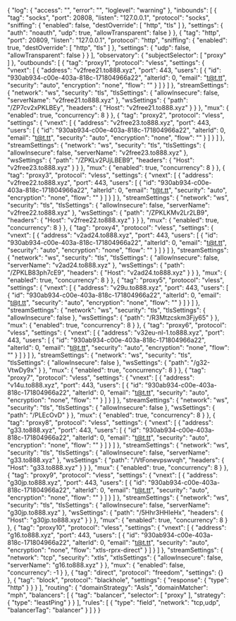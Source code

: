{
  "log": {
    "access": "",
    "error": "",
    "loglevel": "warning"
  },
  "inbounds": [
    {
      "tag": "socks",
      "port": 20808,
      "listen": "127.0.0.1",
      "protocol": "socks",
      "sniffing": {
        "enabled": false,
        "destOverride": [
          "http",
          "tls"
        ]
      },
      "settings": {
        "auth": "noauth",
        "udp": true,
        "allowTransparent": false
      }
    },
    {
      "tag": "http",
      "port": 20809,
      "listen": "127.0.0.1",
      "protocol": "http",
      "sniffing": {
        "enabled": true,
        "destOverride": [
          "http",
          "tls"
        ]
      },
      "settings": {
        "udp": false,
        "allowTransparent": false
      }
    }
  ],
  "observatory": {
    "subjectSelector": [
      "proxy"
    ]
  },
  "outbounds": [
    {
      "tag": "proxy1",
      "protocol": "vless",
      "settings": {
        "vnext": [
          {
            "address": "v2free21.to888.xyz",
            "port": 443,
            "users": [
              {
                "id": "930ab934-c00e-403a-818c-171804966a22",
                "alterId": 0,
                "email": "t@t.tt",
                "security": "auto",
                "encryption": "none",
                "flow": ""
              }
            ]
          }
        ]
      },
      "streamSettings": {
        "network": "ws",
        "security": "tls",
        "tlsSettings": {
          "allowInsecure": false,
          "serverName": "v2free21.to888.xyz"
        },
        "wsSettings": {
          "path": "/ZP7cv2xPKLBEy",
          "headers": {
            "Host": "v2free21.to888.xyz"
          }
        }
      },
      "mux": {
        "enabled": true,
        "concurrency": 8
      }
    },
    {
      "tag": "proxy2",
      "protocol": "vless",
      "settings": {
        "vnext": [
          {
            "address": "v2free23.to888.xyz",
            "port": 443,
            "users": [
              {
                "id": "930ab934-c00e-403a-818c-171804966a22",
                "alterId": 0,
                "email": "t@t.tt",
                "security": "auto",
                "encryption": "none",
                "flow": ""
              }
            ]
          }
        ]
      },
      "streamSettings": {
        "network": "ws",
        "security": "tls",
        "tlsSettings": {
          "allowInsecure": false,
          "serverName": "v2free23.to888.xyz"
        },
        "wsSettings": {
          "path": "/ZPKLv2PJjLBEB9",
          "headers": {
            "Host": "v2free23.to888.xyz"
          }
        }
      },
      "mux": {
        "enabled": true,
        "concurrency": 8
      }
    },
    {
      "tag": "proxy3",
      "protocol": "vless",
      "settings": {
        "vnext": [
          {
            "address": "v2free22.to888.xyz",
            "port": 443,
            "users": [
              {
                "id": "930ab934-c00e-403a-818c-171804966a22",
                "alterId": 0,
                "email": "t@t.tt",
                "security": "auto",
                "encryption": "none",
                "flow": ""
              }
            ]
          }
        ]
      },
      "streamSettings": {
        "network": "ws",
        "security": "tls",
        "tlsSettings": {
          "allowInsecure": false,
          "serverName": "v2free22.to888.xyz"
        },
        "wsSettings": {
          "path": "/ZPKLKMv2Lr2LB9",
          "headers": {
            "Host": "v2free22.to888.xyz"
          }
        }
      },
      "mux": {
        "enabled": true,
        "concurrency": 8
      }
    },
    {
      "tag": "proxy4",
      "protocol": "vless",
      "settings": {
        "vnext": [
          {
            "address": "v2ad24.to888.xyz",
            "port": 443,
            "users": [
              {
                "id": "930ab934-c00e-403a-818c-171804966a22",
                "alterId": 0,
                "email": "t@t.tt",
                "security": "auto",
                "encryption": "none",
                "flow": ""
              }
            ]
          }
        ]
      },
      "streamSettings": {
        "network": "ws",
        "security": "tls",
        "tlsSettings": {
          "allowInsecure": false,
          "serverName": "v2ad24.to888.xyz"
        },
        "wsSettings": {
          "path": "/ZPKLB83ph7cE9",
          "headers": {
            "Host": "v2ad24.to888.xyz"
          }
        }
      },
      "mux": {
        "enabled": true,
        "concurrency": 8
      }
    },
    {
      "tag": "proxy5",
      "protocol": "vless",
      "settings": {
        "vnext": [
          {
            "address": "v29u.to888.xyz",
            "port": 443,
            "users": [
              {
                "id": "930ab934-c00e-403a-818c-171804966a22",
                "alterId": 0,
                "email": "t@t.tt",
                "security": "auto",
                "encryption": "none",
                "flow": ""
              }
            ]
          }
        ]
      },
      "streamSettings": {
        "network": "ws",
        "security": "tls",
        "tlsSettings": {
          "allowInsecure": false
        },
        "wsSettings": {
          "path": "/R3Mtzcskm3Fjy65"
        }
      },
      "mux": {
        "enabled": true,
        "concurrency": 8
      }
    },
    {
      "tag": "proxy6",
      "protocol": "vless",
      "settings": {
        "vnext": [
          {
            "address": "v32eu-nl-1.to888.xyz",
            "port": 443,
            "users": [
              {
                "id": "930ab934-c00e-403a-818c-171804966a22",
                "alterId": 0,
                "email": "t@t.tt",
                "security": "auto",
                "encryption": "none",
                "flow": ""
              }
            ]
          }
        ]
      },
      "streamSettings": {
        "network": "ws",
        "security": "tls",
        "tlsSettings": {
          "allowInsecure": false
        },
        "wsSettings": {
          "path": "/g32-VtwDy9x"
        }
      },
      "mux": {
        "enabled": true,
        "concurrency": 8
      }
    },
    {
      "tag": "proxy7",
      "protocol": "vless",
      "settings": {
        "vnext": [
          {
            "address": "v14u.to888.xyz",
            "port": 443,
            "users": [
              {
                "id": "930ab934-c00e-403a-818c-171804966a22",
                "alterId": 0,
                "email": "t@t.tt",
                "security": "auto",
                "encryption": "none",
                "flow": ""
              }
            ]
          }
        ]
      },
      "streamSettings": {
        "network": "ws",
        "security": "tls",
        "tlsSettings": {
          "allowInsecure": false
        },
        "wsSettings": {
          "path": "/PLEcOvD"
        }
      },
      "mux": {
        "enabled": true,
        "concurrency": 8
      }
    },
    {
      "tag": "proxy8",
      "protocol": "vless",
      "settings": {
        "vnext": [
          {
            "address": "g33.to888.xyz",
            "port": 443,
            "users": [
              {
                "id": "930ab934-c00e-403a-818c-171804966a22",
                "alterId": 0,
                "email": "t@t.tt",
                "security": "auto",
                "encryption": "none",
                "flow": ""
              }
            ]
          }
        ]
      },
      "streamSettings": {
        "network": "ws",
        "security": "tls",
        "tlsSettings": {
          "allowInsecure": false,
          "serverName": "g33.to888.xyz"
        },
        "wsSettings": {
          "path": "/VtFonevpswvqh",
          "headers": {
            "Host": "g33.to888.xyz"
          }
        }
      },
      "mux": {
        "enabled": true,
        "concurrency": 8
      }
    },
    {
      "tag": "proxy9",
      "protocol": "vless",
      "settings": {
        "vnext": [
          {
            "address": "g30jp.to888.xyz",
            "port": 443,
            "users": [
              {
                "id": "930ab934-c00e-403a-818c-171804966a22",
                "alterId": 0,
                "email": "t@t.tt",
                "security": "auto",
                "encryption": "none",
                "flow": ""
              }
            ]
          }
        ]
      },
      "streamSettings": {
        "network": "ws",
        "security": "tls",
        "tlsSettings": {
          "allowInsecure": false,
          "serverName": "g30jp.to888.xyz"
        },
        "wsSettings": {
          "path": "/5Hhr3HHIeHx",
          "headers": {
            "Host": "g30jp.to888.xyz"
          }
        }
      },
      "mux": {
        "enabled": true,
        "concurrency": 8
      }
    },
    {
      "tag": "proxy10",
      "protocol": "vless",
      "settings": {
        "vnext": [
          {
            "address": "g16.to888.xyz",
            "port": 443,
            "users": [
              {
                "id": "930ab934-c00e-403a-818c-171804966a22",
                "alterId": 0,
                "email": "t@t.tt",
                "security": "auto",
                "encryption": "none",
                "flow": "xtls-rprx-direct"
              }
            ]
          }
        ]
      },
      "streamSettings": {
        "network": "tcp",
        "security": "xtls",
        "xtlsSettings": {
          "allowInsecure": false,
          "serverName": "g16.to888.xyz"
        }
      },
      "mux": {
        "enabled": false,
        "concurrency": -1
      }
    },
    {
      "tag": "direct",
      "protocol": "freedom",
      "settings": {}
    },
    {
      "tag": "block",
      "protocol": "blackhole",
      "settings": {
        "response": {
          "type": "http"
        }
      }
    }
  ],
  "routing": {
    "domainStrategy": "AsIs",
    "domainMatcher": "mph",
    "balancers": [
      {
        "tag": "balancer",
        "selector": [
          "proxy"
        ],
        "strategy": {
          "type": "leastPing"
        }
      }
    ],
    "rules": [
      {
        "type": "field",
        "network": "tcp,udp",
        "balancerTag": "balancer"
      }
    ]
  }
}